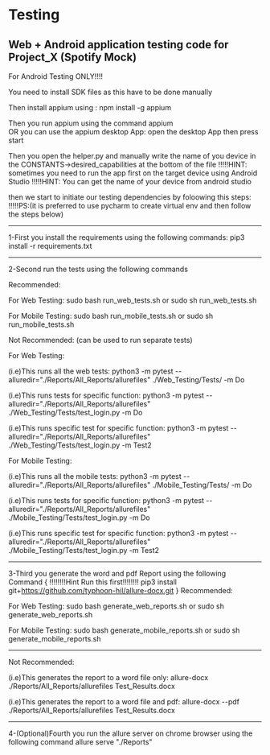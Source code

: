 # Testing

Web + Android application testing code for Project_X (Spotify Mock)
----------------------------------------------------------------------------
For Android Testing ONLY!!!!

You need to install SDK files as this have to be done manually

Then install appium using :
npm install -g appium

Then you run appium using the command
appium      
OR you can use the appium desktop App:
open the desktop App then press start 



Then you open the helper.py and manually write the name of you device in the CONSTANTS->desired_capabilities at the bottom of the file
!!!!!HINT: sometimes you need to run the app first on the target device using Android Studio
!!!!!HINT: You can get the name of your device from android studio

then we start to initiate our testing dependencies by foloowing this steps:
!!!!!PS:(it is preferred to use pycharm to create virtual env and then follow the steps below)

----------------------------------------------------------------------------



1-First you install the requirements using the following commands:
pip3 install -r requirements.txt



----------------------------------------------------------------------------


2-Second run the tests using the following commands

Recommended:


For Web Testing:
sudo bash run_web_tests.sh
or
sudo sh run_web_tests.sh

For Mobile Testing:
sudo bash run_mobile_tests.sh
or
sudo sh run_mobile_tests.sh




Not Recommended: (can be used to run separate tests)


For Web Testing:

(i.e)This runs all the web tests:
python3 -m pytest --alluredir="./Reports/All_Reports/allurefiles" ./Web_Testing/Tests/ -m Do 

(i.e)This runs tests for specific function:
python3 -m pytest --alluredir="./Reports/All_Reports/allurefiles" ./Web_Testing/Tests/test_login.py -m Do
 
(i.e)This runs specific test for specific function:
python3 -m pytest --alluredir="./Reports/All_Reports/allurefiles" ./Web_Testing/Tests/test_login.py -m Test2




For Mobile Testing:

(i.e)This runs all the mobile tests:
python3 -m pytest --alluredir="./Reports/All_Reports/allurefiles" ./Mobile_Testing/Tests/ -m Do 

(i.e)This runs tests for specific function:
python3 -m pytest --alluredir="./Reports/All_Reports/allurefiles" ./Mobile_Testing/Tests/test_login.py -m Do
 
(i.e)This runs specific test for specific function:
python3 -m pytest --alluredir="./Reports/All_Reports/allurefiles" ./Mobile_Testing/Tests/test_login.py -m Test2

----------------------------------------------------------------------------



3-Third you generate the word and pdf Report using the following Command
{
!!!!!!!!Hint Run this first!!!!!!!! 
pip3 install git+https://github.com/typhoon-hil/allure-docx.git
}
Recommended:
	
For Web Testing:
sudo bash generate_web_reports.sh
or
sudo sh generate_web_reports.sh

For Mobile Testing:
sudo bash generate_mobile_reports.sh
or
sudo sh generate_mobile_reports.sh

*****

Not Recommended:

(i.e)This generates the report to a word file only:
allure-docx  ./Reports/All_Reports/allurefiles Test_Results.docx


(i.e)This generates the report to a word file and pdf:
allure-docx --pdf ./Reports/All_Reports/allurefiles Test_Results.docx

----------------------------------------------------------------------------

4-(Optional)Fourth you run the allure server on chrome browser using the following command
allure serve "./Reports"

